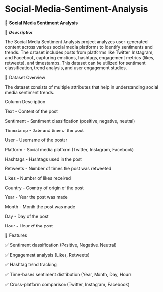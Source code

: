 # Social-Media-Sentiment-Analysis

📌 **Social Media Sentiment Analysis**

📖 ***Description***

The Social Media Sentiment Analysis project analyzes user-generated content across various social media platforms to identify sentiments and trends. The dataset includes posts from platforms like Twitter, Instagram, and Facebook, capturing emotions, hashtags, engagement metrics (likes, retweets), and timestamps. This dataset can be utilized for sentiment classification, trend analysis, and user engagement studies.

📂 Dataset Overview

The dataset consists of multiple attributes that help in understanding social media sentiment trends.

Column	Description

Text  -	Content of the post

Sentiment  -	Sentiment classification (positive, negative, neutral)

Timestamp  -	Date and time of the post

User  - 	Username of the poster

Platform  -	Social media platform (Twitter, Instagram, Facebook)

Hashtags  - 	Hashtags used in the post

Retweets  - 	Number of times the post was retweeted

Likes  - 	Number of likes received

Country  -	Country of origin of the post

Year  - 	Year the post was made

Month  - 	Month the post was made

Day  - 	Day of the post

Hour  - 	Hour of the post


🚀 Features

✅ Sentiment classification (Positive, Negative, Neutral)

✅ Engagement analysis (Likes, Retweets)

✅ Hashtag trend tracking

✅ Time-based sentiment distribution (Year, Month, Day, Hour)

✅ Cross-platform comparison (Twitter, Instagram, Facebook)
